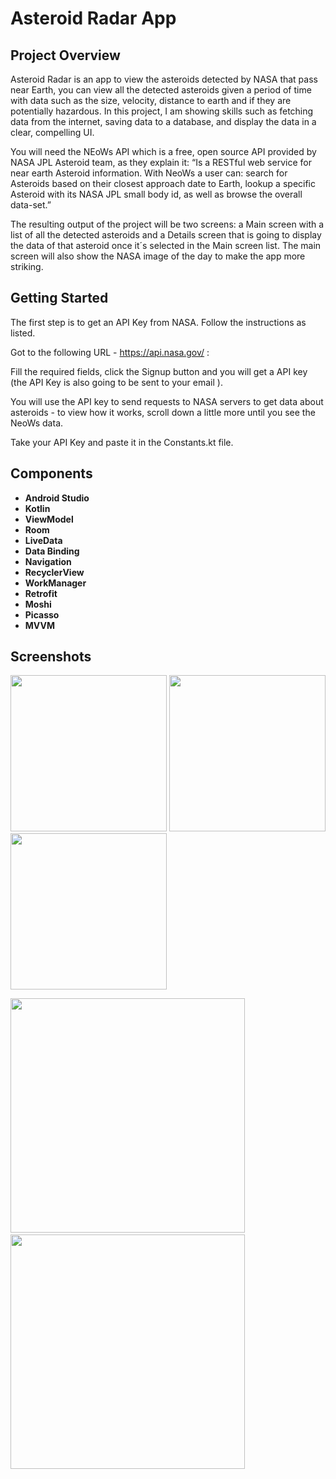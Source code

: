 # **Asteroid Radar App**

## **Project Overview**

Asteroid Radar is an app to view the asteroids detected by NASA that pass near Earth, you can view all the detected asteroids given a period of time with data such as the size, velocity, distance to earth and if they are potentially hazardous. In this project, I am showing skills such as fetching data from the internet, saving data to a database, and display the data in a clear, compelling UI.

You will need the NEoWs API which is a free, open source API provided by NASA JPL Asteroid team, as they explain it: “Is a RESTful web service for near earth Asteroid information. With NeoWs a user can: search for Asteroids based on their closest approach date to Earth, lookup a specific Asteroid with its NASA JPL small body id, as well as browse the overall data-set.”

The resulting output of the project will be two screens: a Main screen with a list of all the detected asteroids and a Details screen that is going to display the data of that asteroid once it´s selected in the Main screen list. The main screen will also show the NASA image of the day to make the app more striking.

## **Getting Started**

The first step is to get an API Key from NASA. Follow the instructions as listed.

Got to the following URL - https://api.nasa.gov/ :

Fill the required fields, click the Signup button and you will get a API key (the API Key is also going to be sent to your email ).

You will use the API key to send requests to NASA servers to get data about asteroids - to view how it works, scroll down a little more until you see the NeoWs data.

Take your API Key and paste it in the Constants.kt file.

## **Components**

* **Android Studio**
* **Kotlin**
* **ViewModel**
* **Room**
* **LiveData**
* **Data Binding**
* **Navigation**
* **RecyclerView**
* **WorkManager**
* **Retrofit**
* **Moshi**
* **Picasso**
* **MVVM**

## **Screenshots**

<img src="https://user-images.githubusercontent.com/7738156/125194384-b374fa80-e26e-11eb-8fb7-cade0b0b379a.jpg" width="250"> <img src="https://user-images.githubusercontent.com/7738156/125194464-12d30a80-e26f-11eb-8514-fa5b29723bfa.jpg" width="250"> <img src="https://user-images.githubusercontent.com/7738156/125194470-1797be80-e26f-11eb-9050-430cc53e53d0.jpg" width="250">

<img src="https://user-images.githubusercontent.com/7738156/125194475-19618200-e26f-11eb-8700-c57285e51c96.jpg" width="375"> &nbsp;<img src="https://user-images.githubusercontent.com/7738156/125194481-22eaea00-e26f-11eb-9689-a919230d209d.jpg" width="375">

